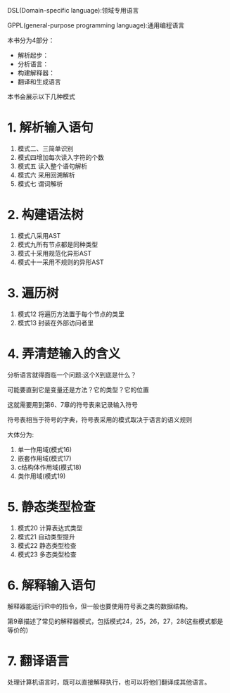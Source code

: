 DSL(Domain-specific language):领域专用语言
<p>
GPPL(general-purpose programming language):通用编程语言


本书分为4部分：

* 解析起步：
* 分析语言：
* 构建解释器：
* 翻译和生成语言

本书会展示以下几种模式
 
# 1. 解析输入语句
1. 模式二、三简单识别
2. 模式四增加每次读入字符的个数
3. 模式五 读入整个语句解析
4. 模式六 采用回溯解析
5. 模式七 谓词解析

# 2. 构建语法树
1. 模式八采用AST
2. 模式九所有节点都是同种类型
2. 模式十采用规范化异形AST
2. 模式十一采用不规则的异形AST

# 3. 遍历树
1. 模式12 将遍历方法置于每个节点的类里
2. 模式13 封装在外部访问者里


# 4. 弄清楚输入的含义
分析语言就得面临一个问题:这个X到底是什么？
<p>
可能要直到它是变量还是方法？它的类型？它的位置
<p>
这就需要用到第6、7章的符号表来记录输入符号

符号表相当于符号的字典，符号表采用的模式取决于语言的语义规则
<p>大体分为:

1. 单一作用域(模式16)
2. 嵌套作用域(模式17)
3. c结构体作用域(模式18)
4. 类作用域(模式19)


# 5. 静态类型检查
1. 模式20 计算表达式类型
2. 模式21 自动类型提升
3. 模式22 静态类型检查
4. 模式23 多态类型检查

# 6. 解释输入语句
解释器能运行IR中的指令，但一般也要使用符号表之类的数据结构。

第9章描述了常见的解释器模式，包括模式24，25，26，27，28(这些模式都是等价的)


# 7. 翻译语言
处理计算机语言时，既可以直接解释执行，也可以将他们翻译成其他语言。
